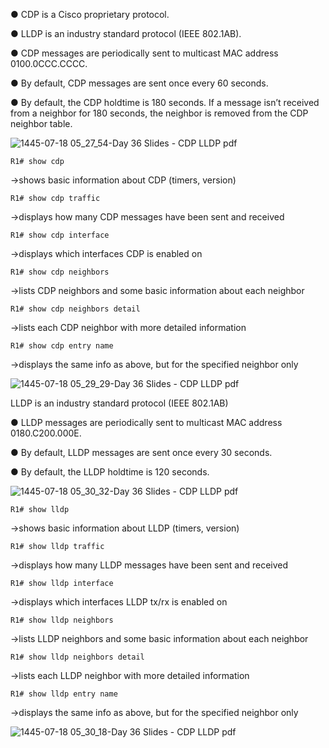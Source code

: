 ● CDP is a Cisco proprietary protocol. 

● LLDP is an industry standard protocol (IEEE 802.1AB).

● CDP messages are periodically sent to multicast MAC address 0100.0CCC.CCCC.

● By default, CDP messages are sent once every 60 seconds.

● By default, the CDP holdtime is 180 seconds. If a message isn’t received from a neighbor for 180 seconds, the neighbor is removed from the CDP neighbor table.

![1445-07-18 05_27_54-Day 36 Slides - CDP   LLDP pdf](https://github.com/0xVoLk/CCNA-Note/assets/100092212/a453509b-bf49-4a20-abb4-33179644cef1)


``` R1# show cdp ```

→shows basic information about CDP (timers, version) 

``` R1# show cdp traffic ```

→displays how many CDP messages have been sent and received 

``` R1# show cdp interface ```

→displays which interfaces CDP is enabled on 

``` R1# show cdp neighbors ```

→lists CDP neighbors and some basic information about each neighbor 

``` R1# show cdp neighbors detail ```

→lists each CDP neighbor with more detailed information 

``` R1# show cdp entry name ```

→displays the same info as above, but for the specified neighbor only

![1445-07-18 05_29_29-Day 36 Slides - CDP   LLDP pdf](https://github.com/0xVoLk/CCNA-Note/assets/100092212/568c00a1-01ee-4152-b5c6-98362d54ba39)



LLDP is an industry standard protocol (IEEE 802.1AB)

● LLDP messages are periodically sent to multicast MAC address 0180.C200.000E.

● By default, LLDP messages are sent once every 30 seconds.

● By default, the LLDP holdtime is 120 seconds.

![1445-07-18 05_30_32-Day 36 Slides - CDP   LLDP pdf](https://github.com/0xVoLk/CCNA-Note/assets/100092212/f6e72ce1-0b16-465b-b9a6-5bd093729599)


``` R1# show lldp ```

→shows basic information about LLDP (timers, version) 

``` R1# show lldp traffic ```

→displays how many LLDP messages have been sent and received 

``` R1# show lldp interface ```

→displays which interfaces LLDP tx/rx is enabled on 

``` R1# show lldp neighbors ```

→lists LLDP neighbors and some basic information about each neighbor 

``` R1# show lldp neighbors detail ```

→lists each LLDP neighbor with more detailed information 

``` R1# show lldp entry name ```

→displays the same info as above, but for the specified neighbor only

![1445-07-18 05_30_18-Day 36 Slides - CDP   LLDP pdf](https://github.com/0xVoLk/CCNA-Note/assets/100092212/4a8212d0-da23-43f0-9af3-a02c1443d84e)
